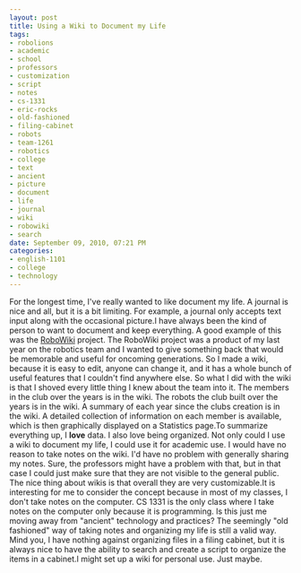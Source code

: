 ```yaml
--- 
layout: post
title: Using a Wiki to Document my Life
tags: 
- robolions
- academic
- school
- professors
- customization
- script
- notes
- cs-1331
- eric-rocks
- old-fashioned
- filing-cabinet
- robots
- team-1261
- robotics
- college
- text
- ancient
- picture
- document
- life
- journal
- wiki
- robowiki
- search
date: September 09, 2010, 07:21 PM
categories: 
- english-1101
- college
- technology
---
```

For the longest time, I've really wanted to like document my life. A journal is nice and all, but it is a bit limiting. For example, a journal only accepts text input along with the occasional picture.I have always been the kind of person to want to document and keep everything. A good example of this was the [RoboWiki](http://wiki.prhsrobotics.com/index.php?title=Main_Page) project. The RoboWiki project was a product of my last year on the robotics team and I wanted to give something back that would be memorable and useful for oncoming generations. So I made a wiki, because it is easy to edit, anyone can change it, and it has a whole bunch of useful features that I couldn't find anywhere else. So what I did with the wiki is that I shoved every little thing I knew about the team into it. The members in the club over the years is in the wiki. The robots the club built over the years is in the wiki. A summary of each year since the clubs creation is in the wiki. A detailed collection of information on each member is available, which is then graphically displayed on a Statistics page.To summarize everything up, I **love** data. I also love being organized. Not only could I use a wiki to document my life, I could use it for academic use. I would have no reason to take notes on the wiki. I'd have no problem with generally sharing my notes. Sure, the professors might have a problem with that, but in that case I could just make sure that they are not visible to the general public. The nice thing about wikis is that overall they are very customizable.It is interesting for me to consider the concept because in most of my classes, I don't take notes on the computer. CS 1331 is the only class where I take notes on the computer only because it is programming. Is this just me moving away from "ancient" technology and practices? The seemingly "old fashioned" way of taking notes and organizing my life is still a valid way. Mind you, I have nothing against organizing files in a filing cabinet, but it is always nice to have the ability to search and create a script to organize the items in a cabinet.I might set up a wiki for personal use. Just maybe.
